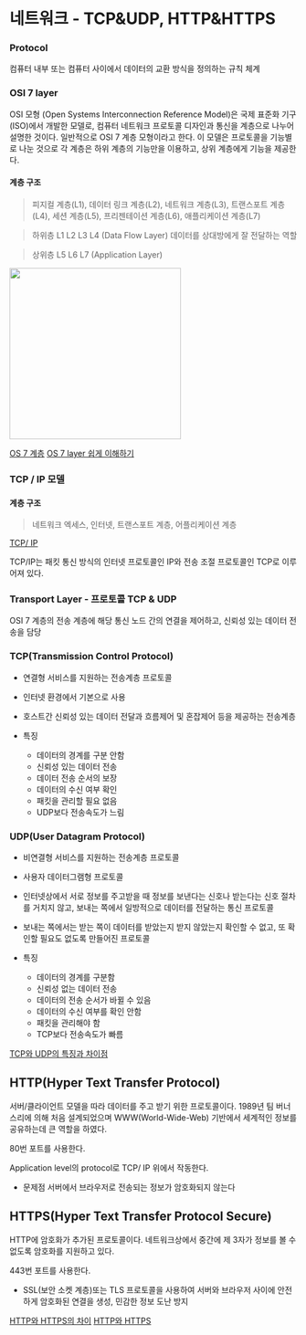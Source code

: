 # 네트워크 - TCP&UDP, HTTP&HTTPS

### Protocol
컴퓨터 내부 또는 컴퓨터 사이에서 데이터의 교환 방식을 정의하는 규칙 체계

### OSI 7 layer
OSI 모형 (Open Systems Interconnection Reference Model)은 국제 표준화 기구(ISO)에서 개발한 모델로, 컴퓨터 네트워크 프로토콜 디자인과 통신을 계층으로 나누어 설명한 것이다. 일반적으로 OSI 7 계층 모형이라고 한다. 이 모델은 프로토콜을 기능별로 나눈 것으로 각 계층은 하위 계층의 기능만을 이용하고, 상위 계층에게 기능을 제공한다.

#### 계층 구조
>피지컬 계층(L1), 데이터 링크 계층(L2), 네트워크 계층(L3), 트랜스포트 계층(L4), 세션 계층(L5), 프리젠테이션 계층(L6), 애플리케이션 계층(L7)

> 하위층 L1 L2 L3 L4 (Data Flow Layer)
데이터를 상대방에게 잘 전달하는 역할

> 상위층 L5 L6 L7 (Application Layer)

<img src="https://t1.daumcdn.net/cfile/blog/990F804A5E129F0F1D" width="300px">

[OS 7 계층](https://blog.daum.net/hellstar/25)
[OS 7 layer 쉽게 이해하기](https://aws-hyoh.tistory.com/entry/OSI-7-Layer-%EC%89%BD%EA%B2%8C-%EC%9D%B4%ED%95%B4%ED%95%98%EA%B8%B0)

### TCP / IP 모델
#### 계층 구조
>  네트워크 엑세스, 인터넷, 트랜스포트 계층, 어플리케이션 계층

[TCP/ IP](https://brunch.co.kr/@wangho/6)

TCP/IP는 패킷 통신 방식의 인터넷 프로토콜인 IP와 전송 조절 프로토콜인 TCP로 이루어져 있다.

### Transport Layer - 프로토콜 TCP & UDP
OSI 7 계층의 전송 계층에 해당
통신 노드 간의 연결을 제어하고, 신뢰성 있는 데이터 전송을 담당

### TCP(Transmission Control Protocol)
- 연결형 서비스를 지원하는 전송계층 프로토콜
- 인터넷 환경에서 기본으로 사용
- 호스트간 신뢰성 있는 데이터 전달과 흐름제어 및 혼잡제어 등을 제공하는 전송계층

- 특징 
    - 데이터의 경계를 구분 안함
    - 신뢰성 있는 데이터 전송
    - 데이터 전송 순서의 보장
    - 데이터의 수신 여부 확인
    - 패킷을 관리할 필요 없음
    - UDP보다 전송속도가 느림

### UDP(User Datagram Protocol)
- 비연결형 서비스를 지원하는 전송계층 프로토콜
- 사용자 데이터그램형 프로토콜
- 인터넷상에서 서로 정보를 주고받을 때 정보를 보낸다는 신호나 받는다는 신호 절차를 거치지 않고, 보내는 쪽에서 일방적으로 데이터를 전달하는 통신 프로토콜
- 보내는 쪽에서는 받는 쪽이 데이터를 받았는지 받지 않았는지 확인할 수 없고, 또 확인할 필요도 없도록 만들어진 프로토콜

- 특징
    - 데이터의 경계를 구분함
    - 신뢰성 없는 데이터 전송
    - 데이터의 전송 순서가 바뀔 수 있음
    - 데이터의 수신 여부를 확인 안함
    - 패킷을 관리해야 함
    - TCP보다 전송속도가 빠름


[TCP와 UDP의 특징과 차이점](https://odeyou.tistory.com/109)

## HTTP(Hyper Text Transfer Protocol)
서버/클라이언트 모델을 따라 데이터를 주고 받기 위한 프로토콜이다. 1989년 팀 버너스리에 의해 처음 설계되었으며 WWW(World-Wide-Web) 기반에서 세계적인 정보를 공유하는데 큰 역할을 하였다.

80번 포트를 사용한다.

Application level의 protocol로 TCP/ IP 위에서 작동한다.

- 문제점
서버에서 브라우저로 전송되는 정보가 암호화되지 않는다

## HTTPS(Hyper Text Transfer Protocol Secure)
HTTP에 암호화가 추가된 프로토콜이다. 네트워크상에서 중간에 제 3자가 정보를 볼 수 없도록 암호화를 지원하고 있다.

443번 포트를 사용한다.

- SSL(보안 소켓 계층)또는 TLS 프로토콜을 사용하여 서버와 브라우저 사이에 안전하게 암호화된 연결을 생성, 민감한 정보 도난 방지



[HTTP와 HTTPS의 차이](https://blog.wishket.com/http-%EA%B7%B8%EB%A6%AC%EA%B3%A0-https%EC%9D%98-%EC%9D%B4%ED%95%B4/)
[HTTP와 HTTPS](https://mangkyu.tistory.com/98)